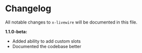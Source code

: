 # Changelog

All notable changes to `x-livewire` will be documented in this file.

**1.1.0-beta:**
- Added ability to add custom slots
- Documented the codebase better
